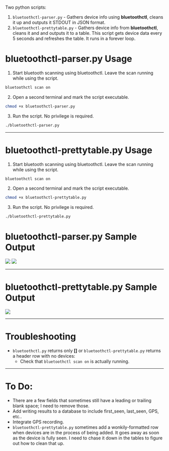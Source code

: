 Two python scripts:
1. `bluetoothctl-parser.py` - Gathers device info using **bluetoothctl**, cleans it up and outputs it STDOUT in JSON format.
2. `bluetoothctl-prettytable.py` - Gathers device info from **bluetoothctl**, cleans it and and outputs it to a table. This script gets device data every 5 seconds and refreshes the table.  It runs in a forever loop.

# bluetoothctl-parser.py Usage
1. Start bluetooth scanning using bluetoothctl.  Leave the scan running while using the script.
```bash
bluetoothctl scan on
```
2. Open a second terminal and mark the script executable.
```bash
chmod +x bluetoothctl-parser.py
```
3. Run the script.  No privilege is required.
```bash
./bluetoothctl-parser.py
```

***

# bluetoothctl-prettytable.py Usage
1. Start bluetooth scanning using bluetoothctl.  Leave the scan running while using the script.
```bash
bluetoothctl scan on
```
2. Open a second terminal and mark the script executable.
```bash
chmod +x bluetoothctl-prettytable.py
```
3. Run the script.  No privilege is required.
```bash
./bluetoothctl-prettytable.py
```

# bluetoothctl-parser.py Sample Output

<img src=https://dojolabs.s3.amazonaws.com/bluetooth/bluetoothctl-parser-script-output2.jpg>

<img src=https://dojolabs.s3.amazonaws.com/bluetooth/bluetoothctl-parser-script-output1.jpg>

***

# bluetoothctl-prettytable.py Sample Output

<img src=https://dojolabs.s3.amazonaws.com/bluetooth/bluetoothctl-prettytable.jpg>


***

# Troubleshooting
* `bluetoothctl.py` returns only **[]** or `bluetoothctl-prettytable.py` returns a header row with no devices:
  * Check that `bluetoothctl scan on` is actually running.

***

# To Do:
* There are a few fields that sometimes still have a leading or trailing blank space; I need to remove those.
* Add writing results to a database to include first_seen, last_seen, GPS, etc..
* Integrate GPS recording.
* `bluetoothctl-prettytable.py` sometimes add a wonkily-formatted row when devices are in the process of being added. It goes away as soon as the device is fully seen.  I need to chase it down in the tables to figure out how to clean that up.
